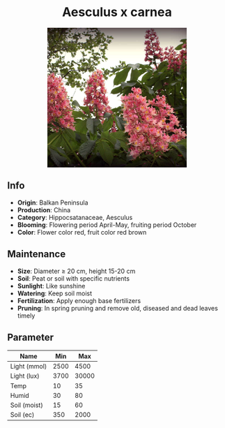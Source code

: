 <h1 align='center'>Aesculus x carnea</h1>
<p align="center">
    <img 
        align='center'
        width='320'
        src="../images/aesculus x carnea.png" 
        alt='Aesculus x carnea' />
</p>

## Info

 - **Origin**: Balkan Peninsula
 - **Production**: China
 - **Category**: Hippocsatanaceae, Aesculus
 - **Blooming**: Flowering period April-May, fruiting period October
 - **Color**: Flower color red, fruit color red brown

## Maintenance

 - **Size**: Diameter ≥ 20 cm, height 15-20 cm
 - **Soil**: Peat or soil with specific nutrients
 - **Sunlight**: Like sunshine
 - **Watering**: Keep soil moist
 - **Fertilization**: Apply enough base fertilizers
 - **Pruning**: In spring pruning and remove old, diseased and dead leaves timely

## Parameter

| Name         | Min  | Max   |
|--------------|------|-------|
| Light (mmol) | 2500 | 4500  |
| Light (lux)  | 3700 | 30000 |
| Temp         | 10    | 35    |
| Humid        | 30   | 80    |
| Soil (moist) | 15   | 60    |
| Soil (ec)    | 350  | 2000  |